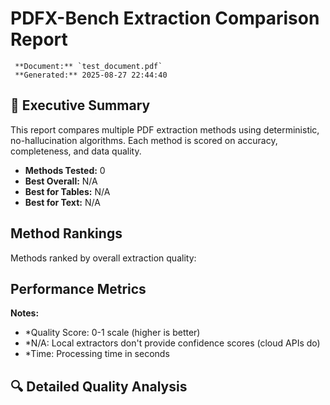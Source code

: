 # PDFX-Bench Extraction Comparison Report

     **Document:** `test_document.pdf`
     **Generated:** 2025-08-27 22:44:40

## 🎯 Executive Summary

This report compares multiple PDF extraction methods using deterministic, no-hallucination algorithms. Each method is scored on accuracy, completeness, and data quality.

- **Methods Tested:** 0
- **Best Overall:** N/A
- **Best for Tables:** N/A
- **Best for Text:** N/A

##  Method Rankings

Methods ranked by overall extraction quality:


##  Performance Metrics


**Notes:**
- *Quality Score: 0-1 scale (higher is better)
- *N/A: Local extractors don't provide confidence scores (cloud APIs do)
- *Time: Processing time in seconds

## 🔍 Detailed Quality Analysis

